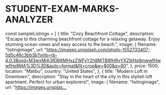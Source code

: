 # STUDENT-EXAM-MARKS-ANALYZER

const sampleListings = [
  {
    title: "Cozy Beachfront Cottage",
    description:
      "Escape to this charming beachfront cottage for a relaxing getaway. Enjoy stunning ocean views and easy access to the beach.",
    image: {
      filename: "listingimage",
      url: "https://images.unsplash.com/photo-1552733407-5d5c46c3bb3b?ixlib=rb-4.0.3&ixid=M3wxMjA3fDB8MHxzZWFyY2h8MTB8fHRyYXZlbHxlbnwwfHwwfHx8MA%3D%3D&auto=format&fit=crop&w=800&q=60",
    },
    price: 1500,
    location: "Malibu",
    country: "United States",
  },
  {
    title: "Modern Loft in Downtown",
    description:
      "Stay in the heart of the city in this stylish loft apartment. Perfect for urban explorers!",
    image: {
      filename: "listingimage",
      url: "https://images.unsplas…
